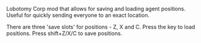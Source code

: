 Lobotomy Corp mod that allows for saving and loading agent positions. Useful for quickly sending everyone to an exact location.

There are three 'save slots' for positions - Z, X and C. Press the key to load positions. Press shift+Z/X/C to save positions.
